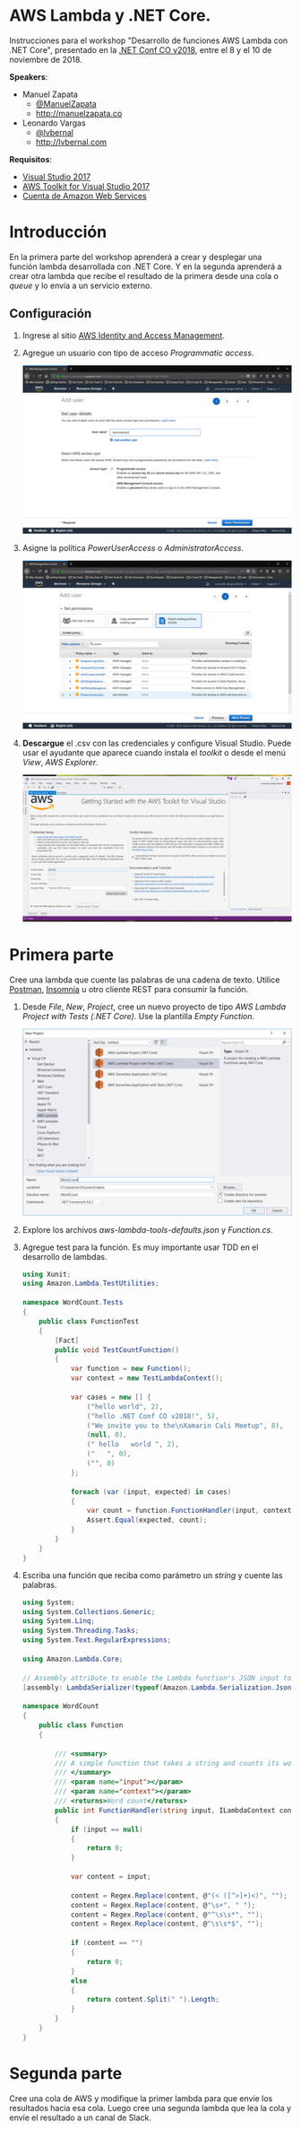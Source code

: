 # AWS Lambda y .NET Core.

Instrucciones para el workshop "Desarrollo de funciones AWS Lambda con .NET Core", presentado en la [.NET Conf CO v2018](http://co.netconf.global/es), entre el 8 y el 10 de noviembre de 2018.

__Speakers__:
* Manuel Zapata
    * [@ManuelZapata](http://twitter.com/manuelzapata)
    * http://manuelzapata.co
* Leonardo Vargas
    * [@lvbernal](http://twitter.com/lvbernal)
    * http://lvbernal.com

__Requisitos__:
* [Visual Studio 2017](https://visualstudio.microsoft.com/downloads)
* [AWS Toolkit for Visual Studio 2017](https://marketplace.visualstudio.com/items?itemName=AmazonWebServices.AWSToolkitforVisualStudio2017)
* [Cuenta de Amazon Web Services](https://aws.amazon.com/)

# Introducción

En la primera parte del workshop aprenderá a crear y desplegar una función lambda desarrollada con .NET Core. Y en la segunda aprenderá a crear otra lambda que recibe el resultado de la primera desde una cola o _queue_ y lo envía a un servicio externo.

## Configuración

1. Ingrese al sitio [AWS Identity and Access Management](https://console.aws.amazon.com/iam/home?region=us-east-1#/users).

2. Agregue un usuario con tipo de acceso _Programmatic access_.

    ![Image](./img/iam1.png)

3. Asigne la política _PowerUserAccess_ o _AdministratorAccess_.

    ![Image](./img/iam2.png)

4. __Descargue__ el .csv con las credenciales y configure Visual Studio. Puede usar el ayudante que aparece cuando instala el _toolkit_ o desde el menú _View_, _AWS Explorer_.

    ![Image](./img/toolkit.png)

# Primera parte

Cree una lambda que cuente las palabras de una cadena de texto. Utilice [Postman](https://www.getpostman.com/), [Insomnia](https://insomnia.rest/) u otro cliente REST para consumir la función.

1. Desde _File_, _New_, _Project_, cree un nuevo proyecto de tipo _AWS Lambda Project with Tests (.NET Core)_. Use la plantilla _Empty Function_.

    ![Image](./img/new.png)

2. Explore los archivos _aws-lambda-tools-defaults.json_ y _Function.cs_.

3. Agregue test para la función. Es muy importante usar TDD en el desarrollo de lambdas.

    ``` C#
    using Xunit;
    using Amazon.Lambda.TestUtilities;

    namespace WordCount.Tests
    {
        public class FunctionTest
        {
            [Fact]
            public void TestCountFunction()
            {
                var function = new Function();
                var context = new TestLambdaContext();

                var cases = new [] {
                    ("hello world", 2),
                    ("hello .NET Conf CO v2018!", 5),
                    ("We invite you to the\nXamarin Cali Meetup", 8),
                    (null, 0),
                    (" hello   world ", 2),
                    ("   ", 0),
                    ("", 0)
                };

                foreach (var (input, expected) in cases)
                {
                    var count = function.FunctionHandler(input, context);
                    Assert.Equal(expected, count);
                }
            }
        }
    }

    ```

4. Escriba una función que reciba como parámetro un _string_ y cuente las palabras.

    ``` C#
    using System;
    using System.Collections.Generic;
    using System.Linq;
    using System.Threading.Tasks;
    using System.Text.RegularExpressions;

    using Amazon.Lambda.Core;

    // Assembly attribute to enable the Lambda function's JSON input to be converted into a .NET class.
    [assembly: LambdaSerializer(typeof(Amazon.Lambda.Serialization.Json.JsonSerializer))]

    namespace WordCount
    {
        public class Function
        {

            /// <summary>
            /// A simple function that takes a string and counts its words
            /// </summary>
            /// <param name="input"></param>
            /// <param name="context"></param>
            /// <returns>Word count</returns>
            public int FunctionHandler(string input, ILambdaContext context)
            {
                if (input == null)
                {
                    return 0;
                }

                var content = input;

                content = Regex.Replace(content, @"(< ([^>]+)<)", "");
                content = Regex.Replace(content, @"\s+", " ");
                content = Regex.Replace(content, @"^\s\s*", "");
                content = Regex.Replace(content, @"\s\s*$", "");

                if (content == "")
                {
                    return 0;
                }
                else
                {
                    return content.Split(" ").Length;
                }
            }
        }
    }

    ```

# Segunda parte

Cree una cola de AWS y modifique la primer lambda para que envíe los resultados hacia esa cola. Luego cree una segunda lambda que lea la cola y envíe el resultado a un canal de Slack.